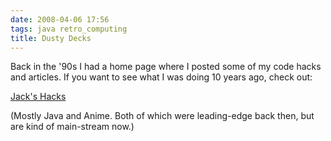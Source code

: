```yaml
---
date: 2008-04-06 17:56
tags: java retro_computing
title: Dusty Decks
---
```


Back in the '90s I had a home page where I posted some of my code hacks and
articles. If you want to see what I was doing 10 years ago, check out:

[Jack's Hacks](http://jack.palevich.googlepages.com/home)

(Mostly Java and Anime. Both
of which were leading-edge back then, but are kind of main-stream now.)
